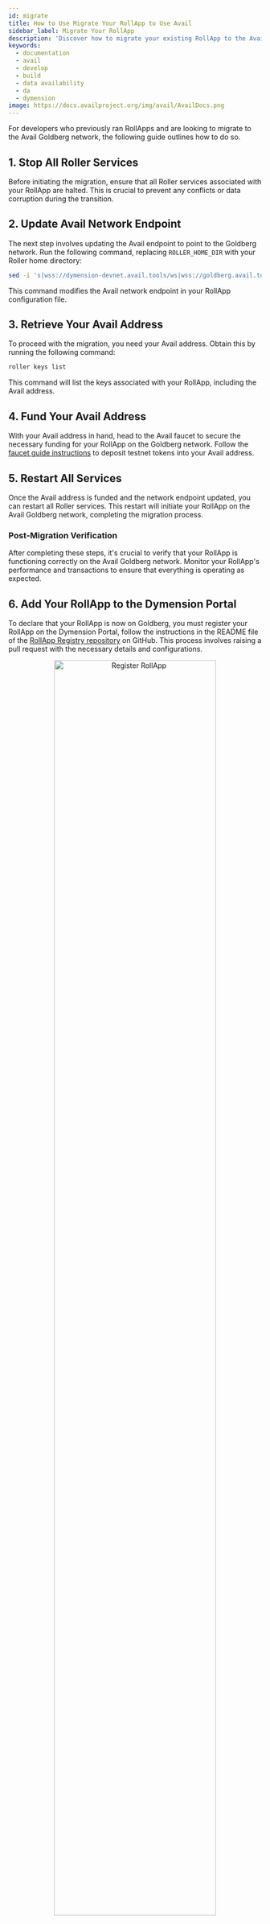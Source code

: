 ```yaml
---
id: migrate
title: How to Use Migrate Your RollApp to Use Avail
sidebar_label: Migrate Your RollApp
description: 'Discover how to migrate your existing RollApp to the Avail Goldberg testnet.'
keywords:
  - documentation
  - avail
  - develop
  - build
  - data availability
  - da
  - dymension
image: https://docs.availproject.org/img/avail/AvailDocs.png
---
```


For developers who previously ran RollApps and are looking to migrate to the Avail Goldberg network, the following guide outlines how to do so.

## 1. Stop All Roller Services

Before initiating the migration, ensure that all Roller services associated with your RollApp are halted. This is crucial to prevent any conflicts or data corruption during the transition.

## 2. Update Avail Network Endpoint

The next step involves updating the Avail endpoint to point to the Goldberg network.
Run the following command, replacing `ROLLER_HOME_DIR` with your Roller home directory:

```bash
sed -i 's|wss://dymension-devnet.avail.tools/ws|wss://goldberg.avail.tools/ws|g' <ROLLER_HOME_DIR>/rollapp/config/dymint.toml
```

This command modifies the Avail network endpoint in your RollApp configuration file.

## 3. Retrieve Your Avail Address

To proceed with the migration, you need your Avail address. Obtain this by running the following command:

```bash
roller keys list
```

This command will list the keys associated with your RollApp, including the Avail address.

## 4. Fund Your Avail Address

With your Avail address in hand, head to the Avail faucet to secure the necessary funding for your RollApp on the Goldberg network. Follow the [<ins>faucet guide instructions</ins>](/docs/about/faucet.md) to deposit testnet tokens into your Avail address.

## 5. Restart All Services

Once the Avail address is funded and the network endpoint updated, you can restart all Roller services.
This restart will initiate your RollApp on the Avail Goldberg network, completing the migration process.

### Post-Migration Verification

After completing these steps, it's crucial to verify that your RollApp is functioning correctly on the Avail Goldberg network. Monitor your RollApp's performance and transactions to ensure that everything is operating as expected.

## 6. Add Your RollApp to the Dymension Portal

To declare that your RollApp is now on Goldberg, you must register your RollApp on the Dymension Portal, follow the instructions in the README file of the [<ins>RollApp Registry repository</ins>](https://github.com/dymensionxyz/rollapp-registry) on GitHub. This process involves raising a pull request with the necessary details and configurations.

<p align="center"><img src="/img/dymension/rollapps-register.png" alt="Register RollApp" width="80%"/></p>

Look out for the gold Avail logo next to your RollApp on the [<ins>Dymension Portal</ins>](https://portal.dymension.xyz/rollapps), signaling your integration with the Goldberg testnet.

<p align="center"><img src="/img/dymension/dy-portal-avail.png" alt="Avail RollApp Icon on Portal" width="90%"/></p>
